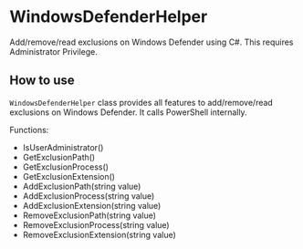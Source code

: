 # WindowsDefenderHelper

Add/remove/read exclusions on Windows Defender using C#. This requires Administrator Privilege.

## How to use

`WindowsDefenderHelper` class provides all features to add/remove/read exclusions on Windows Defender. It calls PowerShell internally.

Functions:
- IsUserAdministrator()
- GetExclusionPath()
- GetExclusionProcess()
- GetExclusionExtension()
- AddExclusionPath(string value)
- AddExclusionProcess(string value)
- AddExclusionExtension(string value)
- RemoveExclusionPath(string value)
- RemoveExclusionProcess(string value)
- RemoveExclusionExtension(string value)
